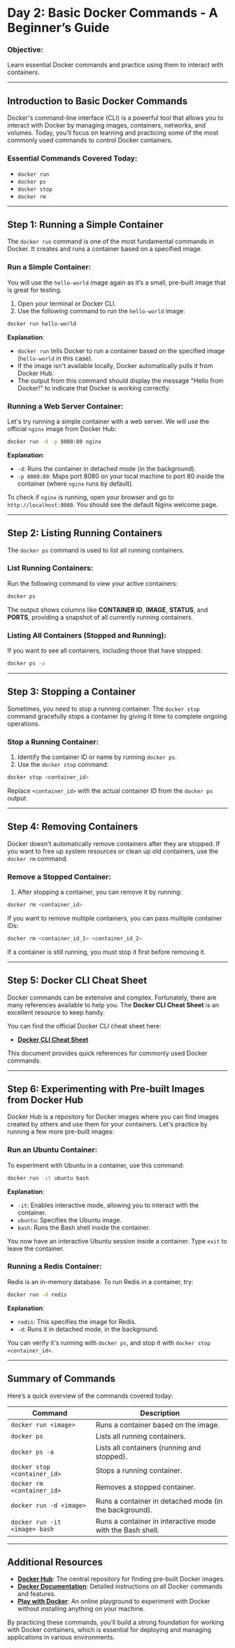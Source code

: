 
# **Day 2: Basic Docker Commands - A Beginner’s Guide**

### **Objective**:
Learn essential Docker commands and practice using them to interact with containers.

---

## **Introduction to Basic Docker Commands**

Docker's command-line interface (CLI) is a powerful tool that allows you to interact with Docker by managing images, containers, networks, and volumes. Today, you’ll focus on learning and practicing some of the most commonly used commands to control Docker containers.

### **Essential Commands Covered Today**:
- `docker run`
- `docker ps`
- `docker stop`
- `docker rm`

---

## **Step 1: Running a Simple Container**

The `docker run` command is one of the most fundamental commands in Docker. It creates and runs a container based on a specified image.

### **Run a Simple Container**:

You will use the `hello-world` image again as it’s a small, pre-built image that is great for testing.

1. Open your terminal or Docker CLI.
2. Use the following command to run the `hello-world` image:

```bash
docker run hello-world
```

**Explanation**:
- `docker run` tells Docker to run a container based on the specified image (`hello-world` in this case).
- If the image isn't available locally, Docker automatically pulls it from Docker Hub.
- The output from this command should display the message "Hello from Docker!" to indicate that Docker is working correctly.

### **Running a Web Server Container**:

Let's try running a simple container with a web server. We will use the official `nginx` image from Docker Hub:

```bash
docker run -d -p 8080:80 nginx
```

**Explanation**:
- `-d`: Runs the container in detached mode (in the background).
- `-p 8080:80`: Maps port 8080 on your local machine to port 80 inside the container (where `nginx` runs by default).

To check if `nginx` is running, open your browser and go to `http://localhost:8080`. You should see the default Nginx welcome page.

---

## **Step 2: Listing Running Containers**

The `docker ps` command is used to list all running containers.

### **List Running Containers**:

Run the following command to view your active containers:

```bash
docker ps
```

The output shows columns like **CONTAINER ID**, **IMAGE**, **STATUS**, and **PORTS**, providing a snapshot of all currently running containers.

### **Listing All Containers (Stopped and Running)**:

If you want to see all containers, including those that have stopped:

```bash
docker ps -a
```

---

## **Step 3: Stopping a Container**

Sometimes, you need to stop a running container. The `docker stop` command gracefully stops a container by giving it time to complete ongoing operations.

### **Stop a Running Container**:

1. Identify the container ID or name by running `docker ps`.
2. Use the `docker stop` command:

```bash
docker stop <container_id>
```

Replace `<container_id>` with the actual container ID from the `docker ps` output.

---

## **Step 4: Removing Containers**

Docker doesn't automatically remove containers after they are stopped. If you want to free up system resources or clean up old containers, use the `docker rm` command.

### **Remove a Stopped Container**:

1. After stopping a container, you can remove it by running:

```bash
docker rm <container_id>
```

If you want to remove multiple containers, you can pass multiple container IDs:

```bash
docker rm <container_id_1> <container_id_2>
```

If a container is still running, you must stop it first before removing it.

---

## **Step 5: Docker CLI Cheat Sheet**

Docker commands can be extensive and complex. Fortunately, there are many references available to help you. The **Docker CLI Cheat Sheet** is an excellent resource to keep handy.

You can find the official Docker CLI cheat sheet here:
- **[Docker CLI Cheat Sheet](https://docs.docker.com/get-started/docker_cheat_sheet.pdf)**

This document provides quick references for commonly used Docker commands.

---

## **Step 6: Experimenting with Pre-built Images from Docker Hub**

Docker Hub is a repository for Docker images where you can find images created by others and use them for your containers. Let's practice by running a few more pre-built images:

### **Run an Ubuntu Container**:

To experiment with Ubuntu in a container, use this command:

```bash
docker run -it ubuntu bash
```

**Explanation**:
- `-it`: Enables interactive mode, allowing you to interact with the container.
- `ubuntu`: Specifies the Ubuntu image.
- `bash`: Runs the Bash shell inside the container.

You now have an interactive Ubuntu session inside a container. Type `exit` to leave the container.

### **Running a Redis Container**:

Redis is an in-memory database. To run Redis in a container, try:

```bash
docker run -d redis
```

**Explanation**:
- `redis`: This specifies the image for Redis.
- `-d`: Runs it in detached mode, in the background.

You can verify it's running with `docker ps`, and stop it with `docker stop <container_id>`.

---

## **Summary of Commands**

Here’s a quick overview of the commands covered today:

| **Command**               | **Description** |
|---------------------------|-----------------|
| `docker run <image>`       | Runs a container based on the image. |
| `docker ps`                | Lists all running containers. |
| `docker ps -a`             | Lists all containers (running and stopped). |
| `docker stop <container_id>`| Stops a running container. |
| `docker rm <container_id>` | Removes a stopped container. |
| `docker run -d <image>`    | Runs a container in detached mode (in the background). |
| `docker run -it <image> bash` | Runs a container in interactive mode with the Bash shell. |

---

## **Additional Resources**

- **[Docker Hub](https://hub.docker.com/)**: The central repository for finding pre-built Docker images.
- **[Docker Documentation](https://docs.docker.com/)**: Detailed instructions on all Docker commands and features.
- **[Play with Docker](https://labs.play-with-docker.com/)**: An online playground to experiment with Docker without installing anything on your machine.

By practicing these commands, you’ll build a strong foundation for working with Docker containers, which is essential for deploying and managing applications in various environments.
